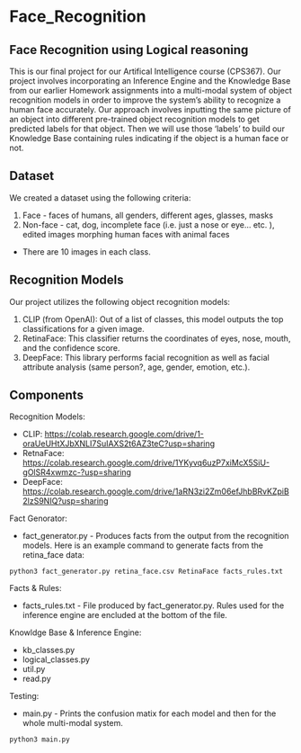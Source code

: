 # Face_Recognition
## Face Recognition using Logical reasoning
This is our final project for our Artifical Intelligence course (CPS367). Our project involves incorporating an Inference Engine and the Knowledge Base from our earlier Homework assignments into a multi-modal system of object recognition models in order to improve the system’s ability to recognize a human face accurately. Our approach involves inputting the same picture of an object into different pre-trained object recognition models to get predicted labels for that object. Then we will use those ‘labels’ to build our Knowledge Base containing rules indicating if the object is a human face or not.
## Dataset
We created a dataset using the following criteria:
1. Face - faces of humans, all genders, different ages, glasses, masks
2. Non-face - cat, dog, incomplete face (i.e. just a  nose or eye… etc. ), edited images morphing human faces with animal faces
* There are 10 images in each class.
## Recognition Models
Our project utilizes the following object recognition models:
1. CLIP (from OpenAI): Out of a list of classes, this model outputs the top classifications for a given image.
2. RetinaFace: This classifier returns the coordinates of eyes, nose, mouth, and the confidence score.
3. DeepFace: This library performs facial recognition as well as facial attribute analysis (same person?, age, gender, emotion, etc.).
## Components
Recognition Models:
* CLIP: https://colab.research.google.com/drive/1-oraUeUHtXJbXNLI7SuIAXS2t6AZ3teC?usp=sharing 
* RetnaFace: https://colab.research.google.com/drive/1YKyvq6uzP7xiMcX5SiU-gOlSR4xwmzc-?usp=sharing 
* DeepFace: https://colab.research.google.com/drive/1aRN3zi2Zm06efJhbBRvKZpiB2lzS9NIQ?usp=sharing

Fact Genorator:
* fact_generator.py - Produces facts from the output from the recognition models.
Here is an example command to generate facts from the retina_face data:
```
python3 fact_generator.py retina_face.csv RetinaFace facts_rules.txt
```
Facts & Rules:
* facts_rules.txt - File produced by fact_generator.py. Rules used for the inference engine are encluded at the bottom of the file.

Knowldge Base & Inference Engine:
* kb_classes.py
* logical_classes.py
* util.py
* read.py

Testing:
* main.py - Prints the confusion matix for each model and then for the whole multi-modal system.
```
python3 main.py
```


